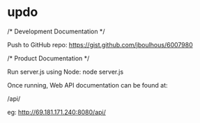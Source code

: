 # updo

/* Development Documentation */

Push to GitHub repo:
https://gist.github.com/jboulhous/6007980

/* Product Documentation */

Run server.js using Node: node server.js

Once running, Web API documentation can be found at:

/api/

eg: http://69.181.171.240:8080/api/